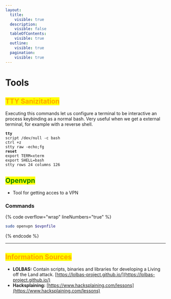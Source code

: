 ```yaml
---
layout:
  title:
    visible: true
  description:
    visible: false
  tableOfContents:
    visible: true
  outline:
    visible: true
  pagination:
    visible: true
---
```


# Tools

## <mark style="color:orange;">TTY Sanizitation</mark>

Executing this commands let us configure a terminal to be interactive an process keybinding as a normal bash. Very useful when we get a external terminal, for example with a reverse shell.

<pre class="language-bash" data-overflow="wrap" data-line-numbers><code class="lang-bash"><strong>tty
</strong>script /dev/null -c bash
ctrl +z
stty raw -echo;fg
<strong>reset
</strong>export TERM=xterm
export SHELL=bash
stty rows 24 columns 126
</code></pre>



## <mark style="color:green;">Openvpn</mark>

* Tool for getting acces to a VPN

### Commands

{% code overflow="wrap" lineNumbers="true" %}
```bash
sudo openvpn $ovpnfile
```
{% endcode %}

***



## <mark style="color:orange;">Information Sources</mark>

* **LOLBAS:** Contain scripts, binaries and libraries for developing a Living off the Land attack. [https://lolbas-project.github.io/](https://lolbas-project.github.io/)
* **Hacksplaining:** [https://www.hacksplaining.com/lessons](https://www.hacksplaining.com/lessons)



##
